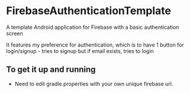 
FirebaseAuthenticationTemplate
==============================

A template Android application for Firebase with a basic authentication screen

It features my preference for authentication, which is to have 1 button for login/signup - tries to signup but if email exists, tries to login

To get it up and running
------------------------

* Need to edit gradle.properties with your own unique firebase url.


